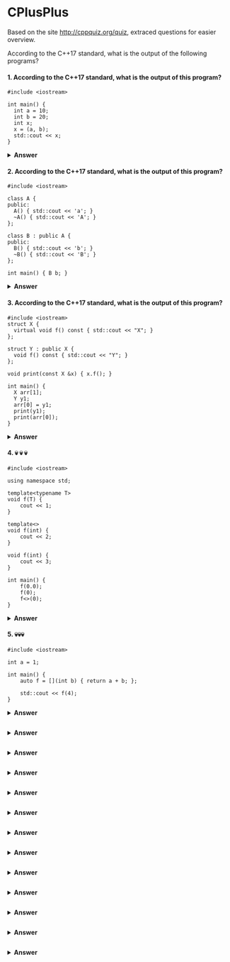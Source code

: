 # CPlusPlus
Based on the site http://cppquiz.org/quiz, extraced questions for easier overview.

According to the C++17 standard, what is the output of the following programs? 
 
#### 1. According to the C++17 standard, what is the output of this program?   
```
#include <iostream>

int main() {
  int a = 10;
  int b = 20;
  int x;
  x = (a, b);
  std::cout << x;
}
```
<details><summary><b>Answer</b></summary>
<p>

#### The program is guaranteed to output: 20

The comma operator is applied on two expressions: a and b.

According to [expr.comma](https://timsong-cpp.github.io/cppwp/n4659/expr.comma#1)§8.19¶1 in the standard: "A pair of expressions separated by a comma is evaluated left-to-right; the left expression is a discarded-value expression (...) The type and value of the result are the type and value of the right operand".

The right operand here being b, with the value 20. This is then the resulting value of the expression (a, b), and 20 is assigned to x.
</p>
</details>

#### 2. According to the C++17 standard, what is the output of this program? 

```
#include <iostream>

class A {
public:
  A() { std::cout << 'a'; }
  ~A() { std::cout << 'A'; }
};

class B : public A {
public:
  B() { std::cout << 'b'; }
  ~B() { std::cout << 'B'; }
};

int main() { B b; }
```
<details><summary><b>Answer</b></summary>
<p>

#### The program is guaranteed to output: abBA

The derived class constructor B() first calls the base class constructor A(), and then executes the compound-statement (the part inside {}) of its own body.

The derived class destructor ~B() first executes its own body, and then calls the base class destructor ~A().

Let's have a look at the standard:

Initialization order is defined in [class.base.init](https://timsong-cpp.github.io/cppwp/n4659/class.base.init#13)§15.6.2¶13:

"In a non-delegating constructor, initialization proceeds in the following order:
- (...)
- Then direct base classes are initialized in declaration order as they appear in the base-specifier-list (regardless of the order of the mem-initializers)
- (...)
- Finally, the compound-statement of the constructor body is executed."

Destruction order is defined in [class.dtor](https://timsong-cpp.github.io/cppwp/n4659/class.dtor#9)§15.4¶9:

"After executing the body of the destructor and destroying any automatic objects allocated within the body, a destructor for class X calls (...) the destructors for X’s non-virtual direct base classes"  

</p>
</details>

#### 3. According to the C++17 standard, what is the output of this program? 
```
#include <iostream>
struct X {
  virtual void f() const { std::cout << "X"; }
};

struct Y : public X {
  void f() const { std::cout << "Y"; }
};

void print(const X &x) { x.f(); }

int main() {
  X arr[1];
  Y y1;
  arr[0] = y1;
  print(y1);
  print(arr[0]);
}
```
<details><summary><b>Answer</b></summary>
<p>

#### The program is guaranteed to output: YX

arr is an array of X, not of pointers to X. When an object of type Y is stored in it, it is converted to X, and we lose the "Y part" of the object. This is commonly known as "slicing".
</p>
</details>

#### 4.  :skull: :skull: :skull:   
```
#include <iostream>

using namespace std;

template<typename T>
void f(T) {
    cout << 1;
}

template<>
void f(int) {
    cout << 2;
}

void f(int) {
    cout << 3;
}

int main() {
    f(0.0);
    f(0);
    f<>(0);
}
```
<details><summary><b>Answer</b></summary>
<p>

#### The program is guaranteed to output: 132

Here we have three calls to f. Which function is selected for each call? [temp.over](https://timsong-cpp.github.io/cppwp/n4659/temp.over#1)§17.8.3¶1 is surprisingly readable:

    A function template can be overloaded either by (non-template) functions of its name or by (other) function templates of the same name. 

The function template f is in our case overloaded by the non-template void f(int). It goes on:

    When a call to that name is written [...], template argument deduction [is] performed for each function template to find the template argument values (if any) that can be used with that function template to instantiate a function template specialization that can be invoked with the call arguments

So in the tree cases above, we first do template argument deduction, giving double, int and int, respectively.

Then:

    For each function template, if the argument deduction and checking succeeds, the template-arguments [...] are used to synthesize the declaration of a single function template specialization which is added to the candidate functions set to be used in overload resolution

So in all the three cases above, a specialization of the function template f is added to the candidates to overload resolution, with T equal to double, int and int, respectively.

Now look at each call:

For f(0.0), T is deduced as double, and a specialization void f(double) is added as a candidate for overload resolution. The other candidate is the non-template function void f(int). The one taking a double is a better match, and 1 is printed.

For f(0), T is deduced as int, and a specialization void f(int) is added as a candidate for overload resolution. The other candidate is the non-template function void f(int). Both are equally good matches, so is the program ill-formed?

[over.match.best](https://timsong-cpp.github.io/cppwp/n4659/over.match.best#1)§16.3.3¶1>

    F1 is defined to be a better function than another viable function F2 if [...]
    F1 is not a function template specialization and F2 is a function template specialization

void f(int) is not a function template specialization, and template<> void f(int) is, so the former is selected, and 3 is printed.

Finally we get to f<>(0). <> is an (empty) template argument list, which can be specified for template functions, but not for non-template functions. So in this case, the non-template function is not an option, we explicitly ask for the function template. This is also described in a note in [temp.arg.explicit](https://timsong-cpp.github.io/cppwp/n4659/temp.arg.explicit#4)§17.8.1¶4:

    An empty template argument list can be used to indicate that a given use refers to a specialization of a function template even when a non-template function is visible that would otherwise be used.

T is deduced to int, the specialization for int is the only candidate, and 2 is printed.
</p>
</details>

#### 5. :skull::skull::skull: 

```
#include <iostream>

int a = 1;

int main() {
    auto f = [](int b) { return a + b; };

    std::cout << f(4);
}
```
<details><summary><b>Answer</b></summary>
<p>

#### The program is guaranteed to output: 5  

It is clear that a is not captured explicitly, so the question is whether a should be captured implicitly (and if yes, then a default capture has to be specified). [expr.prim.lambda.capture](https://timsong-cpp.github.io/cppwp/n4659/expr.prim.lambda.capture#7)§8.1.5.2¶7 says:

    A lambda-expression with an associated capture-default that does not explicitly capture *this or a variable with automatic storage duration [...], is said to implicitly capture the entity (i.e., *this or a variable) if the compound-statement:
    - odr-uses the entity (in the case of a variable),
    - [...]

The use of a constitutes an odr-use. But since a has static storage duration rather than automatic storage duration, it is not implicitly captured.

Since a is neither explicitly nor implicitly captured, a in the lambda expression simply refers to the global variable a.

(Note: It is also disallowed to capture a explicitly, because of [expr.prim.lambda.capture](https://timsong-cpp.github.io/cppwp/n4659/expr.prim.lambda.capture#4)§8.1.5.2¶4):

    The identifier in a simple-capture is looked up using the usual rules for unqualified name lookup; each such lookup shall find an entity. An entity that is designated by a simple-capture is said to be explicitly captured, and shall be *this (when the simple-capture is “this” or “* this”) or a variable with automatic storage duration declared in the reaching scope of the local lambda expression.
</p>
</details>

```
```
<details><summary><b>Answer</b></summary>
<p>

#### 

</p>
</details>

```
```
<details><summary><b>Answer</b></summary>
<p>

#### 

</p>
</details>

```
```
<details><summary><b>Answer</b></summary>
<p>

#### 

</p>
</details>

```
```
<details><summary><b>Answer</b></summary>
<p>

#### 

</p>
</details>

```
```
<details><summary><b>Answer</b></summary>
<p>

#### 

</p>
</details>

```
```
<details><summary><b>Answer</b></summary>
<p>

#### 

</p>
</details>

```
```
<details><summary><b>Answer</b></summary>
<p>

#### 

</p>
</details>

```
```
<details><summary><b>Answer</b></summary>
<p>

#### 

</p>
</details>

```
```
<details><summary><b>Answer</b></summary>
<p>

#### 

</p>
</details>

```
```
<details><summary><b>Answer</b></summary>
<p>

#### 

</p>
</details>

```
```
<details><summary><b>Answer</b></summary>
<p>

#### 

</p>
</details>

```
```
<details><summary><b>Answer</b></summary>
<p>

#### 

</p>
</details>
